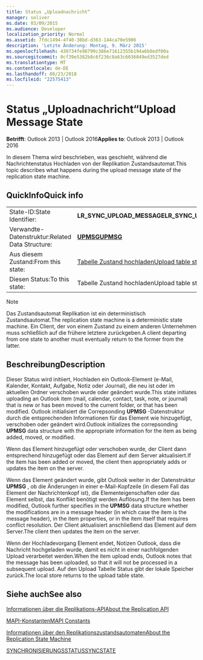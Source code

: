 ```yaml
---
title: Status „Uploadnachricht“
manager: soliver
ms.date: 03/09/2015
ms.audience: Developer
localization_priority: Normal
ms.assetid: 7fdc1494-4f40-38bd-d363-144ca70e5906
description: 'Letzte Änderung: Montag, 9. März 2015'
ms.openlocfilehash: 430734fe98799c386e71612355b194a6b8edf00a
ms.sourcegitcommit: 0cf39e5382b8c6f236c8a63c6036849ed3527ded
ms.translationtype: MT
ms.contentlocale: de-DE
ms.lasthandoff: 08/23/2018
ms.locfileid: "22575413"
---
```

# <a name="upload-message-state"></a><span data-ttu-id="aa860-103">Status „Uploadnachricht“</span><span class="sxs-lookup"><span data-stu-id="aa860-103">Upload Message State</span></span>

  
  
<span data-ttu-id="aa860-104">**Betrifft**: Outlook 2013 | Outlook 2016</span><span class="sxs-lookup"><span data-stu-id="aa860-104">**Applies to**: Outlook 2013 | Outlook 2016</span></span> 
  
 <span data-ttu-id="aa860-105">In diesem Thema wird beschrieben, was geschieht, während die Nachrichtenstatus Hochladen von der Replikation Zustandsautomat.</span><span class="sxs-lookup"><span data-stu-id="aa860-105">This topic describes what happens during the upload message state of the replication state machine.</span></span> 
  
## <a name="quick-info"></a><span data-ttu-id="aa860-106">QuickInfo</span><span class="sxs-lookup"><span data-stu-id="aa860-106">Quick info</span></span>

|||
|:-----|:-----|
|<span data-ttu-id="aa860-107">State-ID:</span><span class="sxs-lookup"><span data-stu-id="aa860-107">State Identifier:</span></span>  <br/> |<span data-ttu-id="aa860-108">**LR_SYNC_UPLOAD_MESSAGE**</span><span class="sxs-lookup"><span data-stu-id="aa860-108">**LR_SYNC_UPLOAD_MESSAGE**</span></span> <br/> |
|<span data-ttu-id="aa860-109">Verwandte-Datenstruktur:</span><span class="sxs-lookup"><span data-stu-id="aa860-109">Related Data Structure:</span></span>  <br/> |<span data-ttu-id="aa860-110">**[UPMSG](upmsg.md)**</span><span class="sxs-lookup"><span data-stu-id="aa860-110">**[UPMSG](upmsg.md)**</span></span> <br/> |
|<span data-ttu-id="aa860-111">Aus diesem Zustand:</span><span class="sxs-lookup"><span data-stu-id="aa860-111">From this state:</span></span>  <br/> |[<span data-ttu-id="aa860-112">Tabelle Zustand hochladen</span><span class="sxs-lookup"><span data-stu-id="aa860-112">Upload table state</span></span>](upload-table-state.md) <br/> |
|<span data-ttu-id="aa860-113">Diesen Status:</span><span class="sxs-lookup"><span data-stu-id="aa860-113">To this state:</span></span>  <br/> |<span data-ttu-id="aa860-114">Tabelle Zustand hochladen</span><span class="sxs-lookup"><span data-stu-id="aa860-114">Upload table state</span></span>  <br/> |
   
> [!NOTE]
> <span data-ttu-id="aa860-115">Das Zustandsautomat Replikation ist ein deterministisch Zustandsautomat.</span><span class="sxs-lookup"><span data-stu-id="aa860-115">The replication state machine is a deterministic state machine.</span></span> <span data-ttu-id="aa860-116">Ein Client, der von einem Zustand zu einem anderen Unternehmen muss schließlich auf die frühere letztere zurückgeben.</span><span class="sxs-lookup"><span data-stu-id="aa860-116">A client departing from one state to another must eventually return to the former from the latter.</span></span> 
  
## <a name="description"></a><span data-ttu-id="aa860-117">Beschreibung</span><span class="sxs-lookup"><span data-stu-id="aa860-117">Description</span></span>

<span data-ttu-id="aa860-118">Dieser Status wird initiiert, Hochladen ein Outlook-Element (e-Mail, Kalender, Kontakt, Aufgabe, Notiz oder Journal), die neu ist oder im aktuellen Ordner verschoben wurde oder geändert wurde.</span><span class="sxs-lookup"><span data-stu-id="aa860-118">This state initiates uploading an Outlook item (mail, calendar, contact, task, note, or journal) that is new or has been moved to the current folder, or that has been modified.</span></span> <span data-ttu-id="aa860-119">Outlook initialisiert die Correpsonding **UPMSG** -Datenstruktur durch die entsprechenden Informationen für das Element wie hinzugefügt, verschoben oder geändert wird.</span><span class="sxs-lookup"><span data-stu-id="aa860-119">Outlook initializes the correpsonding **UPMSG** data structure with the appropriate information for the item as being added, moved, or modified.</span></span> 
  
<span data-ttu-id="aa860-120">Wenn das Element hinzugefügt oder verschoben wurde, der Client dann entsprechend hinzugefügt oder das Element auf dem Server aktualisiert.</span><span class="sxs-lookup"><span data-stu-id="aa860-120">If the item has been added or moved, the client then appropriately adds or updates the item on the server.</span></span> 
  
<span data-ttu-id="aa860-121">Wenn das Element geändert wurde, gibt Outlook weiter in der Datenstruktur **UPMSG** , ob die Änderungen in einer e-Mail-Kopfzeile (in diesem Fall das Element der Nachrichtenkopf ist), die Elementeigenschaften oder das Element selbst, das Konflikt benötigt werden Auflösung.</span><span class="sxs-lookup"><span data-stu-id="aa860-121">If the item has been modified, Outlook further specifies in the **UPMSG** data structure whether the modifications are in a message header (in which case the item is the message header), in the item properties, or in the item itself that requires conflict resolution.</span></span> <span data-ttu-id="aa860-122">Der Client aktualisiert anschließend das Element auf dem Server.</span><span class="sxs-lookup"><span data-stu-id="aa860-122">The client then updates the item on the server.</span></span> 
  
<span data-ttu-id="aa860-123">Wenn der Hochladevorgang Element endet, Notizen Outlook, dass die Nachricht hochgeladen wurde, damit es nicht in einer nachfolgenden Upload verarbeitet werden.</span><span class="sxs-lookup"><span data-stu-id="aa860-123">When the item upload ends, Outlook notes that the message has been uploaded, so that it will not be processed in a subsequent upload.</span></span> <span data-ttu-id="aa860-124">Auf den Upload Tabelle Status gibt der lokale Speicher zurück.</span><span class="sxs-lookup"><span data-stu-id="aa860-124">The local store returns to the upload table state.</span></span>
  
## <a name="see-also"></a><span data-ttu-id="aa860-125">Siehe auch</span><span class="sxs-lookup"><span data-stu-id="aa860-125">See also</span></span>



[<span data-ttu-id="aa860-126">Informationen über die Replikations-API</span><span class="sxs-lookup"><span data-stu-id="aa860-126">About the Replication API</span></span>](about-the-replication-api.md)
  
[<span data-ttu-id="aa860-127">MAPI-Konstanten</span><span class="sxs-lookup"><span data-stu-id="aa860-127">MAPI Constants</span></span>](mapi-constants.md)
  
[<span data-ttu-id="aa860-128">Informationen über den Replikationszustandsautomaten</span><span class="sxs-lookup"><span data-stu-id="aa860-128">About the Replication State Machine</span></span>](about-the-replication-state-machine.md)
  
[<span data-ttu-id="aa860-129">SYNCHRONISIERUNGSSTATUS</span><span class="sxs-lookup"><span data-stu-id="aa860-129">SYNCSTATE</span></span>](syncstate.md)


